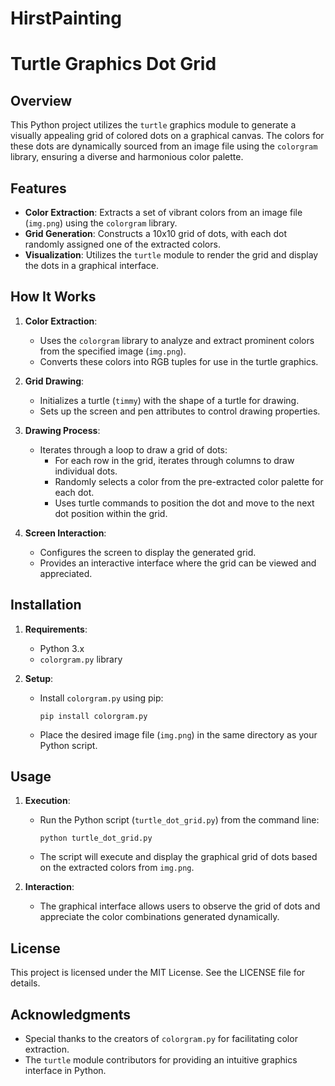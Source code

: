 # HirstPainting
# Turtle Graphics Dot Grid

## Overview

This Python project utilizes the `turtle` graphics module to generate a visually appealing grid of colored dots on a graphical canvas. The colors for these dots are dynamically sourced from an image file using the `colorgram` library, ensuring a diverse and harmonious color palette.

## Features

- **Color Extraction**: Extracts a set of vibrant colors from an image file (`img.png`) using the `colorgram` library.
- **Grid Generation**: Constructs a 10x10 grid of dots, with each dot randomly assigned one of the extracted colors.
- **Visualization**: Utilizes the `turtle` module to render the grid and display the dots in a graphical interface.

## How It Works

1. **Color Extraction**: 
   - Uses the `colorgram` library to analyze and extract prominent colors from the specified image (`img.png`).
   - Converts these colors into RGB tuples for use in the turtle graphics.

2. **Grid Drawing**:
   - Initializes a turtle (`timmy`) with the shape of a turtle for drawing.
   - Sets up the screen and pen attributes to control drawing properties.

3. **Drawing Process**:
   - Iterates through a loop to draw a grid of dots:
     - For each row in the grid, iterates through columns to draw individual dots.
     - Randomly selects a color from the pre-extracted color palette for each dot.
     - Uses turtle commands to position the dot and move to the next dot position within the grid.

4. **Screen Interaction**:
   - Configures the screen to display the generated grid.
   - Provides an interactive interface where the grid can be viewed and appreciated.

## Installation

1. **Requirements**:
   - Python 3.x
   - `colorgram.py` library

2. **Setup**:
   - Install `colorgram.py` using pip:
     ```
     pip install colorgram.py
     ```
   - Place the desired image file (`img.png`) in the same directory as your Python script.

## Usage

1. **Execution**:
   - Run the Python script (`turtle_dot_grid.py`) from the command line:
     ```
     python turtle_dot_grid.py
     ```
   - The script will execute and display the graphical grid of dots based on the extracted colors from `img.png`.

2. **Interaction**:
   - The graphical interface allows users to observe the grid of dots and appreciate the color combinations generated dynamically.

## License

This project is licensed under the MIT License. See the LICENSE file for details.

## Acknowledgments

- Special thanks to the creators of `colorgram.py` for facilitating color extraction.
- The `turtle` module contributors for providing an intuitive graphics interface in Python.

